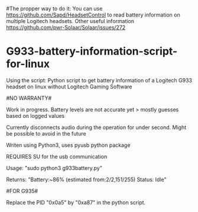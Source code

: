 #The propper way to do it:
You can use https://github.com/Sapd/HeadsetControl to read battery information on multiple Logitech headsets. Other useful information https://github.com/pwr-Solaar/Solaar/issues/272

# G933-battery-information-script-for-linux
Using the script:
Python script to get battery information of a Logitech G933 headset on linux without Logitech Gaming Software

#NO WARRANTY#

Work in progress. Battery levels are not accurate yet > mostly guesses based on logged values

Currently disconnects audio during the operation for under second. Might be possible to avoid in the future

Writen using Python3, uses pyusb python package

REQUIRES SU for the usb communication

Usage: "sudo python3 g933battery.py"

Returns: "Battery:~86% (estimated from:2/2,151/255) Status: Idle"

#FOR G935#

Replace the PID "0x0a5" by "0xa87" in the python script.
